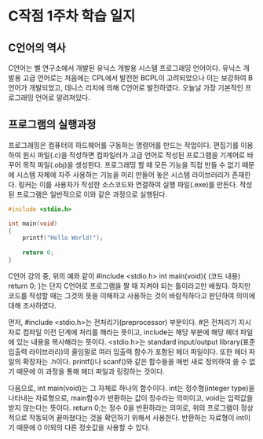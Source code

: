 # C작점 1주차 학습 일지

## C언어의 역사

C언어는 벨 연구소에서 개발된 유닉스 개발용 시스템 프로그래밍 언어이다. 유닉스 개발용 고급 언어로는 처음에는 CPL에서 발전한 BCPL이 고려되었으나 이는 보강하여 B언어가 개발되었고, 데니스 리치에 의해 C언어로 발전하였다. 오늘날 가장 기본적인 프로그래밍 언어로 알려져있다.

## 프로그램의 실행과정

프로그래밍은 컴퓨터의 하드웨어를 구동하는 명령어를 만드는 작업이다. 편집기를 이용하여 원시 파일(.c)을 작성하면 컴파일러가 고급 언어로 작성된 프로그램을 기계어로 바꾸어 목적 파일(.obj)을 생성한다. 프로그래밍 할 때 모든 기능을 직접 만들 수 없기 때문에 시스템 자체에 자주 사용하는 기능을 미리 만들어 놓은 시스템 라이브러리가 존재한다. 링커는 이를 사용자가 작성한 소스코드와 연결하여 실행 파일(.exe)를 만든다. 작성된 프로그램은 일반적으로 이와 같은 과정으로 실행된다.

```C
#include <stdio.h>

int main(void)
{
    printf("Hello World!");
    
    return 0;    
}
```

C언어 강의 중, 위의 예와 같이 #include <stdio.h> int main(void){ (코드 내용) return 0; }는 단지 C언어로 프로그램을 짤 때 지켜야 되는 틀이라고만 배웠다. 하지만 코드를 작성할 때는 그것의 뜻을 이해하고 사용하는 것이 바람직하다고 판단하여 의미에 대해 조사하였다. 

먼저, #include <stdio.h>는 전처리기(preprocessor) 부분이다. #은 전처리기 지시자로 컴파일 이전 단계에 처리를 해라는 뜻이고, include는 해당 부분에 해당 헤더 파일에 있는 내용을 복사해라는 뜻이다. <stdio.h>는 standard input/output library(표준입출력 라이브러리)의 줄임말로 여러 입출력 함수가 포함된 헤더 파일이다. 또한 헤더 파일의 확장자는 .h이다. printf()나 scanf()와 같은 함수들을 매번 새로 정의하여 쓸 수 없기 때문에 이 과정을 통해 헤더 파일과 링킹하는 것이다.

다음으로, int main(void)는 그 자체로 하나의 함수이다. int는 정수형(integer type)을 나타내는 자료형으로, main함수가 반환하는 값이 정수라는 의미이고, void는 입력값을 받지 않는다는 뜻이다. return 0;는 정수 0을 반환하라는 의미로, 위의 프로그램이 정상적으로 작동되어 끝마쳤다는 것을 확인하기 위해서 사용한다. 반환하는 자료형이 int이기 때문에 0 이외의 다른 정숫값을 사용할 수 있다.
